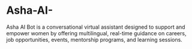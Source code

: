 # Asha-AI-
Asha AI Bot is a conversational virtual assistant designed to support and empower women by offering multilingual, real-time guidance on careers, job opportunities, events, mentorship programs, and learning sessions.
